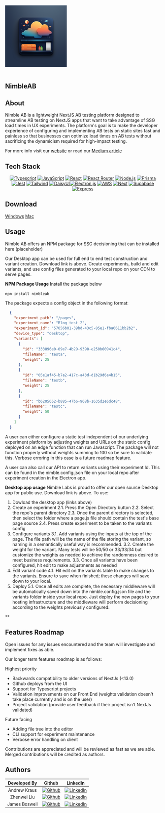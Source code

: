

<br />
  <div align="left">
    <img src="./images/icon.png" alt="Logo" width="200" height="auto">
  </div>
<br />

## NimbleAB
## About
Nimble AB is a lightweight NextJS AB testing platform designed to streamline AB testing on NextJS apps that want to take advantage of SSG load times in UX experiments. The platform's goal is to make the developer experience of configuring and implementing AB tests on static sites fast and painless so that businesses can optimize load times on AB tests without sacrificing the dynamicism required for high-impact testing.

For more info visit our [website](https://nimbleab.io/) or read our [Medium article](https://nimblelabs.medium.com/6b54e84e473) 

## Tech Stack
<div align="center" width="100%">
            
[![Typescript][TS.js]][TS-url] [![JavaScript][JavaScript]][JavaScript-url] [![React][React.js]][React-url] [![React Router][React Router]][React-Router-url] [![Node.js][Node.js]][Node-url] 
[![Prisma][Prisma.js]][Prisma-url] [![Jest][Jest]][Jest-url] [![Tailwind][Tailwind]][Tailwind-url] [![DaisyUI][DaisyUI]][DaisyUI-url][![Electron.js][Electron.js]][Electron-url] [![AWS][AWS]][AWS-url] [![Next][Next.js]][Next-url] [![Supabase][Supabase]][Supabase-url] [![Express][Express.js]][Express-url]
</div>

## Download
[Windows](https://nimbleab-production-build.s3.us-east-2.amazonaws.com/NimbleAB+Setup.exe)
[Mac]()

## Usage
Nimble AB offers an NPM package for SSG decisioning that can be installed here (placeholder)

Our Desktop app can be used for full end to end test construction and variant creation. Download link is above. Create experiments, build and edit variants, and use config files generated to your local repo on your CDN to serve pages. 

**NPM Package Usage**
Install the package below

`npm install nimbleab`

The package expects a config object in the following format: 

```json
  {
    "experiment_path": "/pages",
    "experiment_name": "Blog test 2",
    "experiment_id": "57056b01-39bd-43c5-85e1-fba6611bb2b2",
    "device_type": "desktop",
    "variants": [
      {
        "id": "333896e0-09e7-4b29-9398-e250b60941c4",
        "fileName": "testa",
        "weight": 25
      },
      {
        "id": "05e1af45-b7a2-417c-a43d-d1b29d6a4b15",
        "fileName": "testb",
        "weight": 25
      },
      {
        "id": "b6205652-b885-47b6-968b-1635d2e6dc48",
        "fileName": "testc",
        "weight": 50
      }
    ]
  }
```

A user can either configure a static test independent of our underlying experiment platform by adjusting weights and URLs on the static config deployed on an edge function that can run Javascript. The package will not function properly without weights summing to 100 so be sure to validate this. Verbose erroring in this case is a future roadmap feature.

A user can also call our API to return variants using their experiment Id. This can be found in the nimble.config.json file on your local repo after experiment creation in the Electron app. 

**Desktop app usage**
Nimble Labs is proud to offer our open source Desktop app for public use. Download link is above. To use:

1. Dowload the desktop app (links above)
2. Create an experiment 
   2.1. Press the Open Directory button
   2.2. Select the repo's parent directory
   2.3. Once the parent directory is selected, then select the folder where a page.js file should contain the test's base page source
   2.4. Press create experiment to be taken to the variants config
3. Configure variants
   3.1. Add variants using the inputs at the top of the page. The file path will be the name of the file storing the variant, so naming in a semantically useful way is recommended. 
   3.2. Create the weight for the variant. Many tests will be 50/50 or 33/33/34 but customize the weights as needed to achieve the randomness desired to meet business requirements. 
   3.3. Once all variants have been configured, hit edit to make adjustments as needed
4. Edit variant code
   4.1. Hit edit on the variants table to make changes to the variants. Ensure to save when finished; these changes will save down to your local.
5. Deploy
   5.1. Once all edits are complete, the necessary middleware will be automatically saved down into the nimble.config.json file and the variants folder inside your local repo. Just deploy the new pages to your hosting infrastructure and the middleware will perform decisioning according to the weights previously configured.

**
## Features Roadmap
Open issues for any issues encountered and the team will investigate and implement fixes as able. 

Our longer term features roadmap is as follows:

Highest priority
* Backwards compatibility to older versions of NextJs (<13.0)
* Github deploys from the UI
* Support for Typescript projects
* Validation improvements on our Front End (weights validation doesn't take place currently and is on the user)
* Project validation (provide user feedback if their project isn't NextJs validated)

Future facing
* Adding file tree into the editor 
* CLI support for experiment maintenance
* Verbose error handling on client

Contributions are appreciated and will be reviewed as fast as we are able. Merged contributions will be credited as authors.

## Authors
| Developed By |                                                                     Github                                                                      |                                                                   LinkedIn                                                                    |
| :----------: | :---------------------------------------------------------------------------------------------------------------------------------------------: | :-------------------------------------------------------------------------------------------------------------------------------------------: |
|  Andrew Kraus  |    [![Github](https://img.shields.io/badge/github-%23121011.svg?style=for-the-badge&logo=github&logoColor=white)](https://github.com/ajkraus04)    | [![LinkedIn](https://img.shields.io/badge/LinkedIn-%230077B5.svg?logo=linkedin&logoColor=white)](https://www.linkedin.com/in/andrewjkraus/) |
| Zhenwei Liu | [![Github](https://img.shields.io/badge/github-%23121011.svg?style=for-the-badge&logo=github&logoColor=white)](https://github.com/lzwaaron) |  [![LinkedIn](https://img.shields.io/badge/LinkedIn-%230077B5.svg?logo=linkedin&logoColor=white)](https://www.linkedin.com/in/zhenwei--liu/)  |
|  James Boswell  |  [![Github](https://img.shields.io/badge/github-%23121011.svg?style=for-the-badge&logo=github&logoColor=white)](https://github.com/jamesboswell1994)   |   [![LinkedIn](https://img.shields.io/badge/LinkedIn-%230077B5.svg?logo=linkedin&logoColor=white)](https://www.linkedin.com/in/james-boswell/)    |



[React.js]: https://img.shields.io/badge/react-%2320232a.svg?style=for-the-badge&logo=react&logoColor=%2361DAFB
[React-url]: https://reactjs.org/
[TS.js]: https://img.shields.io/badge/typescript-%23007ACC.svg?style=for-the-badge&logo=typescript&logoColor=white
[TS-url]: https://www.typescriptlang.org/
[D3.js]: https://img.shields.io/badge/d3.js-F9A03C?style=for-the-badge&logo=d3.js&logoColor=white
[D3-url]: https://d3js.org/
[React Router]: https://img.shields.io/badge/React_Router-CA4245?style=for-the-badge&logo=react-router&logoColor=white
[React-Router-url]: https://reactrouter.com/en/main
[JavaScript]: https://img.shields.io/badge/javascript-%23323330.svg?style=for-the-badge&logo=javascript&logoColor=%23F7DF1E
[JavaScript-url]: https://www.javascript.com/
[Node.js]: https://img.shields.io/badge/node.js-6DA55F?style=for-the-badge&logo=node.js&logoColor=white
[Node-url]: https://nodejs.org/
[Kubernetes]: https://img.shields.io/badge/kubernetes-%23326ce5.svg?style=for-the-badge&logo=kubernetes&logoColor=white
[Kubernetes-url]: https://kubernetes.io/
[Jest]: https://img.shields.io/badge/-jest-%23C21325?style=for-the-badge&logo=jest&logoColor=white
[Jest-url]: https://jestjs.io/
[AWS]: https://img.shields.io/badge/AWS-%23FF9900.svg?style=for-the-badge&logo=amazon-aws&logoColor=white
[AWS-url]: https://aws.amazon.com/
[DaisyUI]: https://img.shields.io/badge/daisyui-5A0EF8?style=for-the-badge&logo=daisyui&logoColor=white
[DaisyUI-url]: https://daisyui.com/
[Tailwind]: https://img.shields.io/badge/Tailwind-%231DA1F2.svg?style=for-the-badge&logo=tailwind-css&logoColor=white
[Tailwind-url]: https://tailwindcss.com/
[MUI]: https://img.shields.io/badge/MUI-%230081CB.svg?style=for-the-badge&logo=mui&logoColor=white
[MUI-url]: https://mui.com/
[SocketIO]: https://img.shields.io/badge/Socket.io-black?style=for-the-badge&logo=socket.io&badgeColor=010101
[SocketIO-url]: https://socket.io/
[Electron.js]: https://img.shields.io/badge/Electron-191970?style=for-the-badge&logo=Electron&logoColor=white
[Electron-url]: https://www.electronjs.org/
[Prisma.js]: https://img.shields.io/badge/Prisma-3982CE?style=for-the-badge&logo=Prisma&logoColor=white
[Prisma-url]: https://www.prisma.io/
[Next.js]: https://img.shields.io/badge/Next-black?style=for-the-badge&logo=next.js&logoColor=white
[Next-url]: https://nextjs.org/
[Supabase]: https://img.shields.io/badge/Supabase-3ECF8E?style=for-the-badge&logo=supabase&logoColor=white
[Supabase-url]: https://supabase.com/
[Express.js]: https://img.shields.io/badge/express.js-%23404d59.svg?style=for-the-badge&logo=express&logoColor=%2361DAFB
[Express-url]: https://expressjs.com/
